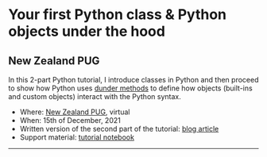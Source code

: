 # Your first Python class & Python objects under the hood

## New Zealand PUG

In this 2-part Python tutorial, I introduce classes in Python and then proceed to show how Python uses [dunder methods][dunder-article] to define how objects (built-ins and custom objects) interact with the Python syntax.

 - Where: [New Zealand PUG](https://python.nz), virtual
 - When: 15th of December, 2021
 - Written version of the second part of the tutorial: [blog article][dunder-article]
 - Support material: [tutorial notebook](https://github.com/mathspp/talks/blob/main/20211215_nzpug_oop/notebook.ipynb)

---

[dunder-article]: /blog/pydonts/dunder-methods
